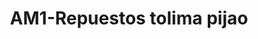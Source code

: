 ---
title: "AM1-Repuestos tolima pijao"
url: /fusagasuga/am1-repuestos-tolima-pijao/
shop: Motorrad
---
